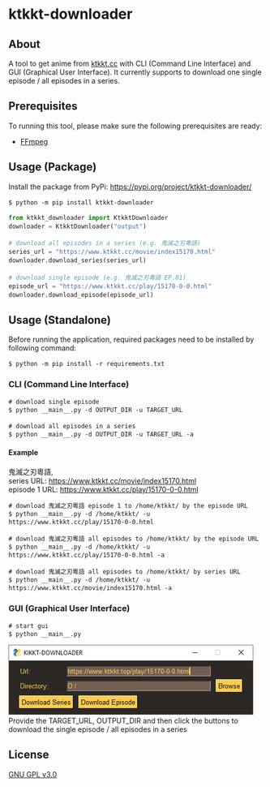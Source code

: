 # ktkkt-downloader #

## About ##
A tool to get anime from [ktkkt.cc](https://www.ktkkt.cc/) with CLI (Command Line Interface) and GUI (Graphical User Interface).
It currently supports to download one single episode / all episodes in a series.

## Prerequisites ##
To running this tool, please make sure the following prerequisites are ready:
* [FFmpeg](https://www.ffmpeg.org/)

## Usage (Package) ##
Install the package from PyPi: https://pypi.org/project/ktkkt-downloader/
```console
$ python -m pip install ktkkt-downloader
```

```python
from ktkkt_downloader import KtkktDownloader
downloader = KtkktDownloader("output")

# download all episodes in a series (e.g. 鬼滅之刃粵語)
series_url = "https://www.ktkkt.cc/movie/index15170.html"
downloader.download_series(series_url)

# download single episode (e.g. 鬼滅之刃粵語 EP.01)
episode_url = "https://www.ktkkt.cc/play/15170-0-0.html"
downloader.download_episode(episode_url)
```

## Usage (Standalone) ##
Before running the application, required packages need to be installed by following command:
```console
$ python -m pip install -r requirements.txt
```

### CLI (Command Line Interface) ###
```console
# download single episode
$ python __main__.py -d OUTPUT_DIR -u TARGET_URL

# download all episodes in a series
$ python __main__.py -d OUTPUT_DIR -u TARGET_URL -a
```

#### Example ####
鬼滅之刃粵語,  
series URL: https://www.ktkkt.cc/movie/index15170.html  
episode 1 URL: https://www.ktkkt.cc/play/15170-0-0.html  
```console
# download 鬼滅之刃粵語 episode 1 to /home/ktkkt/ by the episode URL
$ python __main__.py -d /home/ktkkt/ -u https://www.ktkkt.cc/play/15170-0-0.html

# download 鬼滅之刃粵語 all episodes to /home/ktkkt/ by the episode URL
$ python __main__.py -d /home/ktkkt/ -u https://www.ktkkt.cc/play/15170-0-0.html -a

# download 鬼滅之刃粵語 all episodes to /home/ktkkt/ by series URL
$ python __main__.py -d /home/ktkkt/ -u https://www.ktkkt.cc/movie/index15170.html -a
```

### GUI (Graphical User Interface) ###
```console
# start gui
$ python __main__.py
```
![ktkkt-downloader screenshot](docs/screenshot.png?raw=true "ktkkt-downloader")
Provide the TARGET_URL, OUTPUT_DIR and then click the buttons to download the single episode / all episodes in a series  

## License ##
[GNU GPL v3.0](LICENSE.md)
